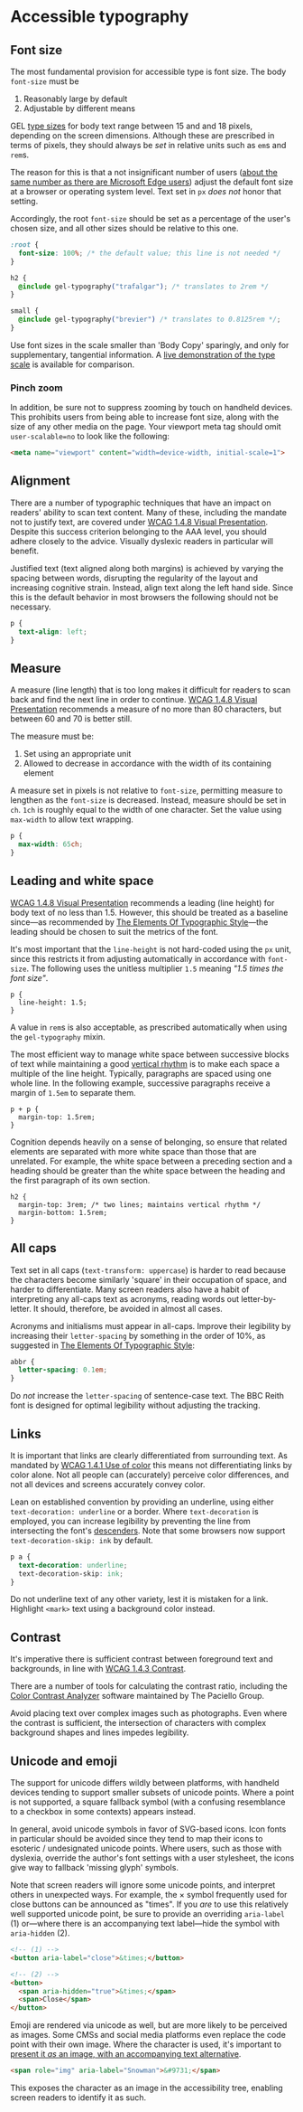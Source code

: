 # Accessible typography

## Font size

The most fundamental provision for accessible type is font size. The body `font-size` must be

1.  Reasonably large by default
2.  Adjustable by different means

GEL [type sizes](https://www.bbc.co.uk/gel/guidelines/typography#type-sizes) for body text range between 15 and and 18 pixels, depending on the screen dimensions. Although these are prescribed in terms of pixels, they should always be _set_ in relative units such as `em`s and `rem`s.

The reason for this is that a not insignificant number of users ([about the same number as there are Microsoft Edge users](https://medium.com/@vamptvo/pixels-vs-ems-users-do-change-font-size-5cfb20831773)) adjust the default font size at a browser or operating system level. Text set in `px` _does not_ honor that setting.

Accordingly, the root `font-size` should be set as a percentage of the user's chosen size, and all other sizes should be relative to this one.

```css
:root {
  font-size: 100%; /* the default value; this line is not needed */
}

h2 {
  @include gel-typography("trafalgar"); /* translates to 2rem */
}

small {
  @include gel-typography("brevier") /* translates to 0.8125rem */;
}
```

Use font sizes in the scale smaller than 'Body Copy' sparingly, and only for supplementary, tangential information. A [live demonstration of the type scale](https://bbc.github.io/gel-typography-v2/v2) is available for comparison.

### Pinch zoom

In addition, be sure not to suppress zooming by touch on handheld devices. This prohibits users from being able to increase font size, along with the size of any other media on the page. Your viewport meta tag should omit `user-scalable=no` to look like the following:

```html
<meta name="viewport" content="width=device-width, initial-scale=1">
```

## Alignment

There are a number of typographic techniques that have an impact on readers' ability to scan text content. Many of these, including the mandate not to justify text, are covered under [WCAG 1.4.8 Visual Presentation](https://www.w3.org/TR/2008/REC-WCAG20-20081211/#visual-audio-contrast-visual-presentation). Despite this success criterion belonging to the AAA level, you should adhere closely to the advice. Visually dyslexic readers in particular will benefit.

Justified text (text aligned along both margins) is achieved by varying the spacing between words, disrupting the regularity of the layout and increasing cognitive strain. Instead, align text along the left hand side. Since this is the default behavior in most browsers the following should not be necessary.

```css
p {
  text-align: left;
}
```

## Measure

A measure (line length) that is too long makes it difficult for readers to scan back and find the next line in order to continue. [WCAG 1.4.8 Visual Presentation](https://www.w3.org/TR/2008/REC-WCAG20-20081211/#visual-audio-contrast-visual-presentation) recommends a measure of no more than 80 characters, but between 60 and 70 is better still.

The measure must be:

1.  Set using an appropriate unit
2.  Allowed to decrease in accordance with the width of its containing element

A measure set in pixels is not relative to `font-size`, permitting measure to lengthen as the `font-size` is decreased. Instead, measure should be set in `ch`. `1ch` is roughly equal to the width of one character. Set the value using `max-width` to allow text wrapping.

```css
p {
  max-width: 65ch;
}
```

## Leading and white space

[WCAG 1.4.8 Visual Presentation](https://www.w3.org/TR/2008/REC-WCAG20-20081211/#visual-audio-contrast-visual-presentation) recommends a leading (line height) for body text of no less than 1.5. However, this should be treated as a baseline since—as recommended by [The Elements Of Typographic Style](http://webtypography.net/2.2.1)—the leading should be chosen to suit the metrics of the font.

It's most important that the `line-height` is not hard-coded using the `px` unit, since this restricts it from adjusting automatically in accordance with `font-size`. The following uses the unitless multiplier `1.5` meaning _"1.5 times the font size"_.

```
p {
  line-height: 1.5;
}
```

A value in `rem`s is also acceptable, as prescribed automatically when using the `gel-typography` mixin.

The most efficient way to manage white space between successive blocks of text while maintaining a good [vertical rhythm](https://24ways.org/2006/compose-to-a-vertical-rhythm) is to make each space a multiple of the line height. Typically, paragraphs are spaced using one whole line. In the following example, successive paragraphs receive a margin of `1.5em` to separate them.

```
p + p {
  margin-top: 1.5rem;
}
```

Cognition depends heavily on a sense of belonging, so ensure that related elements are separated with more white space than those that are unrelated. For example, the white space between a preceding section and a heading should be greater than the white space between the heading and the first paragraph of its own section.

```
h2 {
  margin-top: 3rem; /* two lines; maintains vertical rhythm */
  margin-bottom: 1.5rem;
}
```

## All caps

Text set in all caps (`text-transform: uppercase`) is harder to read because the characters become similarly 'square' in their occupation of space, and harder to differentiate. Many screen readers also have a habit of interpreting any all-caps text as acronyms, reading words out letter-by-letter. It should, therefore, be avoided in almost all cases.

Acronyms and initialisms must appear in all-caps. Improve their legibility by increasing their `letter-spacing` by something in the order of 10%, as suggested in [The Elements Of Typographic Style](http://webtypography.net/2.1.6):

```css
abbr {
  letter-spacing: 0.1em;
}
```

Do _not_ increase the `letter-spacing` of sentence-case text. The BBC Reith font is designed for optimal legibility without adjusting the tracking.

## Links

It is important that links are clearly differentiated from surrounding text. As mandated by [WCAG 1.4.1 Use of color](https://www.w3.org/TR/2008/REC-WCAG20-20081211/#visual-audio-contrast-without-color) this means not differentiating links by color alone. Not all people can (accurately) perceive color differences, and not all devices and screens accurately convey color.

Lean on established convention by providing an underline, using either `text-decoration: underline` or a border. Where `text-decoration` is employed, you can increase legibility by preventing the line from intersecting the font's [descenders](https://en.wikipedia.org/wiki/Descender). Note that some browsers now support `text-decoration-skip: ink` by default.

```css
p a {
  text-decoration: underline;
  text-decoration-skip: ink;
}
```

Do not underline text of any other variety, lest it is mistaken for a link. Highlight `<mark>` text using a background color instead.

## Contrast

It's imperative there is sufficient contrast between foreground text and backgrounds, in line with [WCAG 1.4.3 Contrast](https://www.w3.org/TR/2008/REC-WCAG20-20081211/#visual-audio-contrast-contrast).

There are a number of tools for calculating the contrast ratio, including the [Color Contrast Analyzer](https://developer.paciellogroup.com/resources/contrastanalyser/) software maintained by The Paciello Group.

Avoid placing text over complex images such as photographs. Even where the contrast is sufficient, the intersection of characters with complex background shapes and lines impedes legibility.

## Unicode and emoji

The support for unicode differs wildly between platforms, with handheld devices tending to support smaller subsets of unicode points. Where a point is not supported, a square fallback symbol (with a confusing resemblance to a checkbox in some contexts) appears instead.

In general, avoid unicode symbols in favor of SVG-based icons. Icon fonts in particular should be avoided since they tend to map their icons to esoteric / undesignated unicode points. Where users, such as those with dyslexia, override the author's font settings with a user stylesheet, the icons give way to fallback 'missing glyph'
symbols.

Note that screen readers will ignore some unicode points, and interpret others in unexpected ways. For example, the × symbol frequently used for close buttons can be announced as "times". If you _are_ to use this relatively well supported unicode point, be sure to provide an overriding `aria-label` (1) or—where there is an accompanying text label—hide the symbol with `aria-hidden` (2).

```html
<!-- (1) -->
<button aria-label="close">&times;</button>

<!-- (2) -->
<button>
  <span aria-hidden="true">&times;</span>
  <span>Close</span>
</button>
```

Emoji are rendered via unicode as well, but are more likely to be perceived as images. Some CMSs and social media platforms even replace the code point with their own image. Where the character is used, it's important to [present it _as_ an image, with an accompanying text alternative](https://tink.uk/accessible-emoji/).

```html
<span role="img" aria-label="Snowman">&#9731;</span>
```

This exposes the character as an image in the accessibility tree, enabling screen readers to identify it as such.
